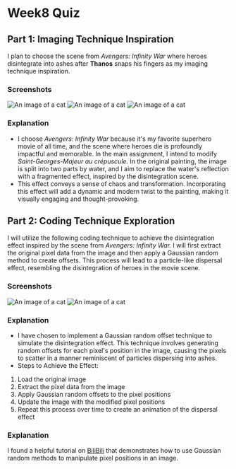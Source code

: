 # Week8 Quiz

## Part 1: Imaging Technique Inspiration

I plan to choose the scene from *Avengers: Infinity War* where heroes disintegrate into ashes after **Thanos** snaps his fingers as my imaging technique inspiration. 

### Screenshots
![An image of a cat](http://placekitten.com/200/300)
![An image of a cat](http://placekitten.com/200/300)
![An image of a cat](http://placekitten.com/200/300)

### Explanation
- I choose *Avengers: Infinity War* because it's my favorite superhero movie of all time, and the scene where heroes die is profoundly impactful and memorable.
In the main assignment, I intend to modify *Saint-Georges-Majeur au crépuscule.* In the original painting, the image is split into two parts by water, and I aim to replace the water's reflection with a fragmented effect, inspired by the disintegration scene.
- This effect conveys a sense of chaos and transformation. Incorporating this effect will add a dynamic and modern twist to the painting, making it visually engaging and thought-provoking.

## Part 2: Coding Technique Exploration

I will utilize the following coding technique to achieve the disintegration effect inspired by the scene from *Avengers: Infinity War.* I will first extract the original pixel data from the image and then apply a Gaussian random method to create offsets. This process will lead to a particle-like dispersal effect, resembling the disintegration of heroes in the movie scene.

### Screenshots
![An image of a cat](http://placekitten.com/200/300)
![An image of a cat](http://placekitten.com/200/300)

### Explanation
- I have chosen to implement a Gaussian random offset technique to simulate the disintegration effect. This technique involves generating random offsets for each pixel's position in the image, causing the pixels to scatter in a manner reminiscent of particles dispersing into ashes.
- Steps to Achieve the Effect:
1. Load the original image
2. Extract the pixel data from the image
3. Apply Gaussian random offsets to the pixel positions
4. Update the image with the modified pixel positions
5. Repeat this process over time to create an animation of the dispersal effect

### Explanation
I found a helpful tutorial on [BiliBili](https://www.bilibili.com/video/BV1au411e7Rn/?spm_id_from=333.337.search-card.all.click&vd_source=3d9c66c53e876814f790d204d2a5c4e8) that demonstrates how to use Gaussian random methods to manipulate pixel positions in an image.